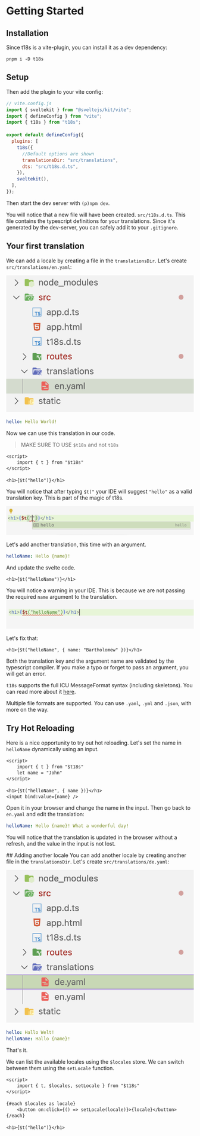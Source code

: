 # Getting Started

## Installation

Since t18s is a vite-plugin, you can install it as a dev dependency:

```
pnpm i -D t18s
```

## Setup

Then add the plugin to your vite config:

```js
// vite.config.js
import { sveltekit } from "@sveltejs/kit/vite";
import { defineConfig } from "vite";
import { t18s } from "t18s";

export default defineConfig({
  plugins: [
    t18s({
      //Default options are shown
      translationsDir: "src/translations",
      dts: "src/t18s.d.ts",
    }),
    sveltekit(),
  ],
});
```

Then start the dev server with `(p)npm dev`.

You will notice that a new file will have been created. `src/t18s.d.ts`. This file contains the typescript definitions for your translations. Since it's generated by the dev-server, you can safely add it to your `.gitignore`.

## Your first translation

We can add a locale by creating a file in the `translationsDir`. Let's create `src/translations/en.yaml`:

![The en.yaml file in src/translations](./assets/fs-one-locale.png)

```yaml
hello: Hello World!
```

Now we can use this translation in our code.

> MAKE SURE TO USE `$t18s` and not `t18s`

```svelte
<script>
    import { t } from "$t18s"
</script>

<h1>{$t("hello")}</h1>
```

You will notice that after typing `$t("` your IDE will suggest `"hello"` as a valid translation key. This is part of the magic of t18s.

![Intellisense suggesting "hello" as a valid translation key](./assets/autocomplete-hello.png)

Let's add another translation, this time with an argument.

```yaml
helloName: Hello {name}!
```

And update the svelte code.

```svelte
<h1>{$t("helloName")}</h1>
```

You will notice a warning in your IDE. This is because we are not passing the required `name` argument to the translation.
![Intellisense complaining about a missing argument](./assets/autocomplete-hello-name-invalid.png)

Let's fix that:

```svelte
<h1>{$t("helloName", { name: "Bartholomew" })}</h1>
```

Both the translation key and the argument name are validated by the typescript compiler. If you make a typo or forget to pass an argument, you will get an error.

`t18s` supports the full ICU MessageFormat syntax (including skeletons). You can read more about it [here](https://formatjs.io/docs/core-concepts/icu-syntax/).

Multiple file formats are supported. You can use `.yaml`, `.yml` and `.json`, with more on the way.

## Try Hot Reloading

Here is a nice opportunity to try out hot reloading. Let's set the name in `helloName` dynamically using an input.

```svelte
<script>
    import { t } from "$t18s"
    let name = "John"
</script>

<h1>{$t("helloName", { name })}</h1>
<input bind:value={name} />
```

Open it in your browser and change the name in the input.
Then go back to `en.yaml` and edit the translation:

```yaml
helloName: Hello {name}! What a wonderful day!
```

You will notice that the translation is updated in the browser without a refresh, and the value in the input is not lost.

## Adding another locale
You can add another locale by creating another file in the `translationsDir`. Let's create `src/translations/de.yaml`:

![Both the de.yaml and en.yaml files in src/translations](./assets/fs-mutiple-locales.png)

```yaml
hello: Hallo Welt!
helloName: Hallo {name}!
```

That's it.

We can list the available locales using the `$locales` store. We can switch between them using the `setLocale` function.

```svelte
<script>
    import { t, $locales, setLocale } from "$t18s"
</script>

{#each $locales as locale}
    <button on:click={() => setLocale(locale)}>{locale}</button>
{/each}

<h1>{$t("hello")}</h1>
```
